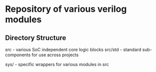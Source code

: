 # Repository of various verilog modules
## Directory Structure
src - various SoC independent core logic blocks
src/std - standard sub-components for use across projects

sys/<bus> - <bus> specific wrappers for various modules in src
